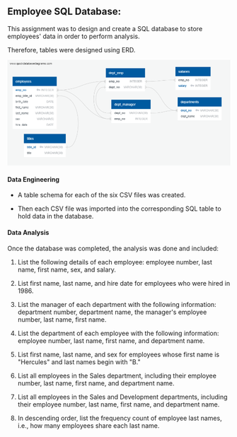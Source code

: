 
## Employee SQL  Database: 




This assignment was to design and create a SQL database to store employees' data in order to perform analysis.

Therefore, tables were designed using ERD. 




![](EmployeeSQL/imagesql/ERD%20QuickDBD.png)



#### Data Engineering

* A table schema for each of the six CSV files was created.

* Then each CSV file was imported into the corresponding SQL table to hold data in the database.  


#### Data Analysis

Once the database was completed, the analysis was done and included:

1. List the following details of each employee: employee number, last name, first name, sex, and salary.

2. List first name, last name, and hire date for employees who were hired in 1986.

3. List the manager of each department with the following information: department number, department name, the manager's employee number, last name, first name.

4. List the department of each employee with the following information: employee number, last name, first name, and department name.

5. List first name, last name, and sex for employees whose first name is "Hercules" and last names begin with "B."

6. List all employees in the Sales department, including their employee number, last name, first name, and department name.

7. List all employees in the Sales and Development departments, including their employee number, last name, first name, and department name.

8. In descending order, list the frequency count of employee last names, i.e., how many employees share each last name.





